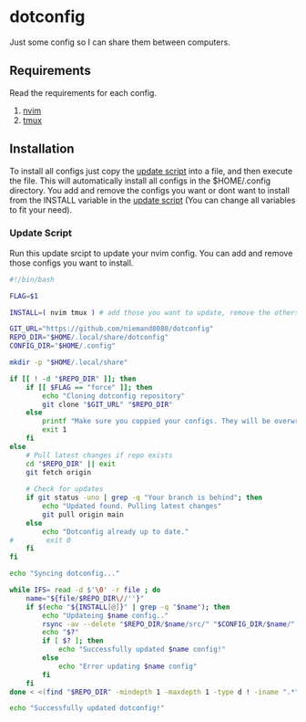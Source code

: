 # dotconfig

Just some config so I can share them between computers.

## Requirements

Read the requirements for each config.

1. [nvim](https://github.com/niemand8080/dotconfig/blob/main/nvim/NVIM.md)
2. [tmux](https://github.com/niemand8080/dotconfig/blob/main/tmux/TMUX.md)

## Installation

To install all configs just copy the [update script](https://github.com/niemand8080/dotconfig?tab=readme-ov-file#update-script) into a file, and then execute the file. This will automatically install all configs in the $HOME/.config directory.
You add and remove the configs you want or dont want to install from the INSTALL variable in the [update script](https://github.com/niemand8080/dotconfig?tab=readme-ov-file#update-script) (You can change all variables to fit your need).

### Update Script

Run this update srcipt to update your nvim config. You can add and remove those configs you want to install.

```bash
#!/bin/bash

FLAG=$1

INSTALL=( nvim tmux ) # add those you want to update, remove the others

GIT_URL="https://github.com/niemand8080/dotconfig"
REPO_DIR="$HOME/.local/share/dotconfig"
CONFIG_DIR="$HOME/.config"

mkdir -p "$HOME/.local/share"

if [[ ! -d "$REPO_DIR" ]]; then
    if [[ $FLAG == "force" ]]; then
        echo "Cloning dotconfig repository"
        git clone "$GIT_URL" "$REPO_DIR"
    else
        printf "Make sure you coppied your configs. They will be overwritten.\nRun the script with a \"force\" parameter.\nExample: ./update-dotconf.sh force\n"
        exit 1
    fi
else
    # Pull latest changes if repo exists
    cd "$REPO_DIR" || exit
    git fetch origin
    
    # Check for updates
    if git status -uno | grep -q "Your branch is behind"; then
        echo "Updated found. Pulling latest changes"
        git pull origin main
    else 
        echo "Dotconfig already up to date."
#        exit 0
    fi
fi

echo "Syncing dotconfig..."

while IFS= read -d $'\0' -r file ; do 
    name="${file/$REPO_DIR\//''}"
    if $(echo "${INSTALL[@]}" | grep -q "$name"); then
        echo "Updateing $name config.."
        rsync -av --delete "$REPO_DIR/$name/src/" "$CONFIG_DIR/$name/"
        echo "$?"
        if [ $? ]; then
            echo "Successfully updated $name config!"
        else
            echo "Error updating $name config"
        fi
    fi
done < <(find "$REPO_DIR" -mindepth 1 -maxdepth 1 -type d ! -iname ".*" -print0)

echo "Successfully updated dotconfig!"
```
